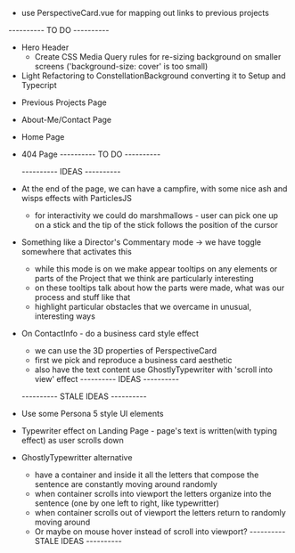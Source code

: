 - use PerspectiveCard.vue for mapping out links to previous projects

---------- TO DO ----------

- Hero Header
  - Create CSS Media Query rules for re-sizing background on smaller screens ('background-size: cover' is too small)
- Light Refactoring to ConstellationBackground converting it to Setup and Typecript

* Previous Projects Page
* About-Me/Contact Page
* Home Page
* 404 Page
  ---------- TO DO ----------

  ---------- IDEAS ----------

* At the end of the page, we can have a campfire, with some nice ash and wisps effects with ParticlesJS
  - for interactivity we could do marshmallows - user can pick one up on a stick and the tip of the stick follows the position of the cursor
* Something like a Director's Commentary mode -> we have toggle somewhere that activates this
  - while this mode is on we make appear tooltips on any elements or parts of the Project that we think are particularly interesting
  - on these tooltips talk about how the parts were made, what was our process and stuff like that
  - highlight particular obstacles that we overcame in unusual, interesting ways
* On ContactInfo - do a business card style effect

  - we can use the 3D properties of PerspectiveCard
  - first we pick and reproduce a business card aesthetic
  - also have the text content use GhostlyTypewriter with 'scroll into view' effect
    ---------- IDEAS ----------

  ---------- STALE IDEAS ----------

* Use some Persona 5 style UI elements
* Typewriter effect on Landing Page - page's text is written(with typing effect) as user scrolls down
* GhostlyTypewritter alternative
  - have a container and inside it all the letters that compose the sentence are constantly moving around randomly
  - when container scrolls into viewport the letters organize into the sentence (one by one left to right, like typewritter)
  - when container scrolls out of viewport the letters return to randomly moving around
  - Or maybe on mouse hover instead of scroll into viewport?
    ---------- STALE IDEAS ----------
